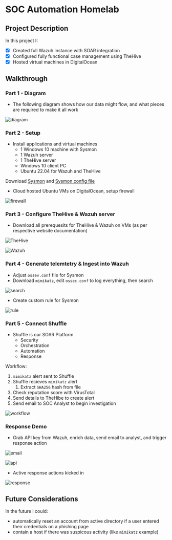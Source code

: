 # SOC Automation Homelab

## Project Description
In this project I:
- [x] Created full Wazuh instance with SOAR integration
- [x] Configured fully functional case management using TheHive
- [x] Hosted virtual machines in DigitalOcean

## Walkthrough

### Part 1 - Diagram
- The following diagram shows how our data might flow, and what pieces are required to make it all work

![diagram](https://raw.githubusercontent.com/nilesh-domah/Nilesh-Cybersecurity-Portfolio/main/Portfolio%20Projects/SOC%20Automation%20Homelab/diagram.png)

### Part 2 - Setup
- Install applications and virtual machines
  - 1 Windows 10 machine with Sysmon
  - 1 Wazuh server
  - 1 TheHive server
  - Windows 10 client PC
  - Ubuntu 22.04 for Wazuh and TheHive

Download [Sysmon](https://learn.microsoft.com/en-us/sysinternals/downloads/sysmon) and [Sysmon config file](https://github.com/olafhartong/sysmon-modular/blob/master/sysmonconfig.xml)

- Cloud hosted Ubuntu VMs on DigitalOcean, setup firewall

![firewall](https://raw.githubusercontent.com/nilesh-domah/Nilesh-Cybersecurity-Portfolio/main/Portfolio%20Projects/SOC%20Automation%20Homelab/cloud%20setup.png)

### Part 3 - Configure TheHive & Wazuh server
- Download all prerequesits for TheHive & Wazuh on VMs (as per respective website documentation)

![TheHive](https://raw.githubusercontent.com/nilesh-domah/Nilesh-Cybersecurity-Portfolio/main/Portfolio%20Projects/SOC%20Automation%20Homelab/thehive.png)

![Wazuh](https://raw.githubusercontent.com/nilesh-domah/Nilesh-Cybersecurity-Portfolio/main/Portfolio%20Projects/SOC%20Automation%20Homelab/wazuh.png)

### Part 4 - Generate telemtetry & Ingest into Wazuh
- Adjust `ossev.conf` file for Sysmon
- Download `mimikatz`, edit `ossec.conf` to log everything, then search

![search](https://raw.githubusercontent.com/nilesh-domah/Nilesh-Cybersecurity-Portfolio/main/Portfolio%20Projects/SOC%20Automation%20Homelab/wazuh%20mimikatz.png)

- Create custom rule for Sysmon

![rule](https://raw.githubusercontent.com/nilesh-domah/Nilesh-Cybersecurity-Portfolio/main/Portfolio%20Projects/SOC%20Automation%20Homelab/custom%20rules.png)

### Part 5 - Connect Shuffle
- Shuffle is our SOAR Platform
  - Security
  - Orchestration
  - Automation
  - Response

Workflow:
1. `mimikatz` alert sent to Shuffle
2. Shuffle recieves `mimikatz` alert
   1. Extract `SHA256` hash from file
3. Check reputation score with VirusTotal
4. Send details to TheHibe to create alert
5. Send email to SOC Analyst to begin investigation

![workflow](https://raw.githubusercontent.com/nilesh-domah/Nilesh-Cybersecurity-Portfolio/main/Portfolio%20Projects/SOC%20Automation%20Homelab/Shuffle%20Workflow.png)

### Response Demo
- Grab API key from Wazuh, enrich data, send email to analyst, and trigger response action

![email](https://raw.githubusercontent.com/nilesh-domah/Nilesh-Cybersecurity-Portfolio/main/Portfolio%20Projects/SOC%20Automation%20Homelab/email.png)

![api](https://raw.githubusercontent.com/nilesh-domah/Nilesh-Cybersecurity-Portfolio/main/Portfolio%20Projects/SOC%20Automation%20Homelab/api.png)

- Active response actions kicked in

![response](https://raw.githubusercontent.com/nilesh-domah/Nilesh-Cybersecurity-Portfolio/main/Portfolio%20Projects/SOC%20Automation%20Homelab/active%20response.png)

## Future Considerations
In the future I could:
- automatically reset an account from active directory if a user entered their credentials on a phishing page
- contain a host if there was suspicous activity (like `mimikatz` example)


